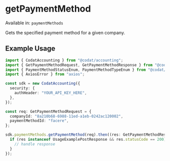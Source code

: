 # getPaymentMethod
Available in: `paymentMethods`

Gets the specified payment method for a given company.

## Example Usage
```typescript
import { CodatAccounting } from "@codat/accounting";
import { GetPaymentMethodRequest, GetPaymentMethodResponse } from "@codat/accounting/dist/sdk/models/operations";
import { PaymentMethodStatusEnum, PaymentMethodTypeEnum } from "@codat/accounting/dist/sdk/models/shared";
import { AxiosError } from "axios";

const sdk = new CodatAccounting({
  security: {
    authHeader: "YOUR_API_KEY_HERE",
  },
});

const req: GetPaymentMethodRequest = {
  companyId: "8a210b68-6988-11ed-a1eb-0242ac120002",
  paymentMethodId: "facere",
};

sdk.paymentMethods.getPaymentMethod(req).then((res: GetPaymentMethodResponse | AxiosError) => {
  if (res instanceof UsageExamplePostResponse && res.statusCode == 200) {
    // handle response
  }
});
```